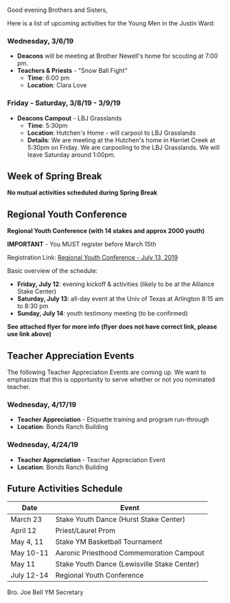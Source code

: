 Good evening Brothers and Sisters,

Here is a list of upcoming activities for the Young Men in the Justin Ward:


### Wednesday, 3/6/19

- **Deacons** will be meeting at Brother Newell's home for scouting at 7:00 pm.
- **Teachers & Priests** - "Snow Ball Fight"
	- **Time**: 6:00 pm
	- **Location**: Clara Love


### Friday - Saturday, 3/8/19 - 3/9/19

- **Deacons Campout** - LBJ Grasslands
	- **Time**: 5:30pm
	- **Location**: Hutchen's Home - will carpool to LBJ Grasslands
	- **Details**: We are meeting at the Hutchen's home in Harriet Creek at 5:30pm on Friday. We are carpooling to the LBJ Grasslands. We will leave Saturday around 1:00pm.



## Week of Spring Break

**No mutual activities scheduled during Spring Break**



## Regional Youth Conference

**Regional Youth Conference (with 14 stakes and approx 2000 youth)**

**IMPORTANT** - You MUST register before March 15th

Registration Link: [Regional Youth Conference - July 13, 2019](https://www.surveymonkey.com/r/S2QS6KZ)

Basic overview of the schedule:
- **Friday, July 12**: evening kickoff & activities (likely to be at the Alliance Stake Center)
- **Saturday, July 13**: all-day event at the Univ of Texas at Arlington 8:15 am to 8:30 pm
- **Sunday, July 14**: youth testimony meeting (to be confirmed)

**See attached flyer for more info (flyer does not have correct link, please use link above)**



## Teacher Appreciation Events

The following Teacher Appreciation Events are coming up. We want to emphasize that this is opportunity to serve whether or not you nominated teacher.


### Wednesday, 4/17/19

- **Teacher Appreciation** - Etiquette training and program run-through
- **Location**: Bonds Ranch Building


### Wednesday, 4/24/19

- **Teacher Appreciation** - Teacher Appreciation Event
- **Location**: Bonds Ranch Building



## Future Activities Schedule

Date | Event
-- | --
March 23 | Stake Youth Dance (Hurst Stake Center)
April 12 | Priest/Laurel Prom
May 4, 11 | Stake YM Basketball Tournament
May 10-11 | Aaronic Priesthood Commemoration Campout
May 11 | Stake Youth Dance (Lewisville Stake Center)
July 12-14 | Regional Youth Conference


Bro. Joe Bell
YM Secretary
